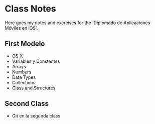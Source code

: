 # Class Notes

Here goes my notes and exercises for the 'Diplomado de 
    Aplicaciones Móviles en iOS'.

## First Modelo

- OS X
- Variables y Constantes
- Arrays
- Numbers
- Data Types
- Collections
- Class and Structures

## Second Class

- Git en la segunda class

